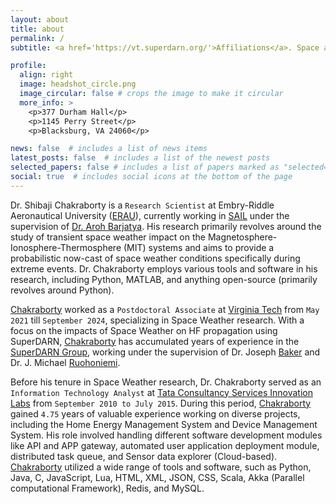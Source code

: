 ```yaml
---
layout: about
title: about
permalink: /
subtitle: <a href='https://vt.superdarn.org/'>Affiliations</a>. Space and Atmospheric Instrumentation Lab, CSAR, Embry-Riddle Aeronautical University, Daytona Beach, FL.

profile:
  align: right
  image: headshot_circle.png
  image_circular: false # crops the image to make it circular
  more_info: >
    <p>377 Durham Hall</p>
    <p>1145 Perry Street</p>
    <p>Blacksburg, VA 24060</p>

news: false  # includes a list of news items
latest_posts: false  # includes a list of the newest posts
selected_papers: false # includes a list of papers marked as "selected={true}"
social: true  # includes social icons at the bottom of the page
---
```


Dr. Shibaji Chakraborty is a `Research Scientist` at Embry-Riddle Aeronautical University ([ERAU](https://sail.erau.edu/)), currently working in [SAIL](https://sites.erau.edu/sail/) under the supervision of [Dr. Aroh Barjatya](https://faculty.erau.edu/Aroh.Barjatya). His research primarily revolves around the study of transient space weather impact on the Magnetosphere-Ionosphere-Thermosphere (MIT) systems and aims to provide a probabilistic now-cast of space weather conditions specifically during extreme events. Dr. Chakraborty employs various tools and software in his research, including Python, MATLAB, and anything open-source (primarily revolves around Python).

[Chakraborty](https://shibaji7.github.io/) worked as a `Postdoctoral Associate` at [Virginia Tech](https://www.vt.edu/) from `May 2021` till `September 2024`, specializing in Space Weather research. With a focus on the impacts of Space Weather on HF propagation using SuperDARN, [Chakraborty](https://shibaji7.github.io/) has accumulated years of experience in the [SuperDARN Group](https://vt.superdarn.org/), working under the supervision of Dr. Joseph [Baker](https://ece.vt.edu/people/profile/baker.html) and Dr. J. Michael [Ruohoniemi](https://ece.vt.edu/people/profile/ruohoniemi.html).

Before his tenure in Space Weather research, Dr. Chakraborty served as an `Information Technology Analyst` at [Tata Consultancy Services Innovation Labs](https://www.tcs.com/what-we-do/research) from `September 2010 to July 2015`. During this period, [Chakraborty](https://shibaji7.github.io/) gained `4.75` years of valuable experience working on diverse projects, including the Home Energy Management System and Device Management System. His role involved handling different software development modules like API and APP gateway, automated user application deployment module, distributed task queue, and Sensor data explorer (Cloud-based). [Chakraborty](https://shibaji7.github.io/) utilized a wide range of tools and software, such as Python, Java, C, JavaScript, Lua, HTML, XML, JSON, CSS, Scala, Akka (Parallel computational Framework), Redis, and MySQL.